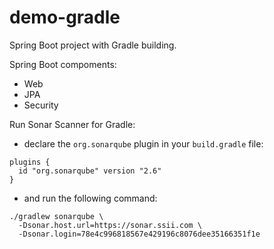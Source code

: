 # demo-gradle

Spring Boot project with Gradle building.

Spring Boot compoments:
- Web
- JPA
- Security

Run Sonar Scanner for Gradle:
- declare the `org.sonarqube` plugin in your `build.gradle` file:

```
plugins {
  id "org.sonarqube" version "2.6"
}
```
- and run the following command:
```
./gradlew sonarqube \
  -Dsonar.host.url=https://sonar.ssii.com \
  -Dsonar.login=78e4c996818567e429196c8076dee35166351f1e
```
